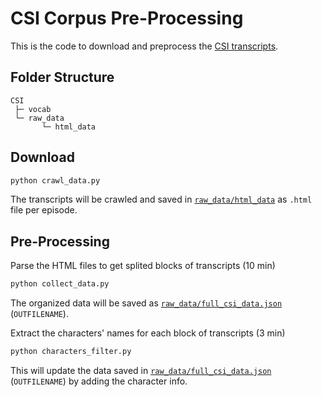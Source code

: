 # CSI Corpus Pre-Processing

This is the code to download and preprocess the [CSI transcripts](http://transcripts.foreverdreaming.org/viewforum.php?f=34).

## Folder Structure

```
CSI
 ├─ vocab
 └─ raw_data
       └─ html_data
```

## Download

```bash
python crawl_data.py
```
The transcripts will be crawled and saved in [`raw_data/html_data`](./raw_data/html_data) as `.html` file per episode.

## Pre-Processing

Parse the HTML files to get splited blocks of transcripts (10 min)
```bash
python collect_data.py
```
The organized data will be saved as [`raw_data/full_csi_data.json`](./raw_data/full_csi_data.json) (`OUTFILENAME`).

Extract the characters' names for each block of transcripts (3 min)
```bash
python characters_filter.py
```
This will update the data saved in [`raw_data/full_csi_data.json`](./raw_data/full_csi_data.json) (`OUTFILENAME`) by adding the character info.


